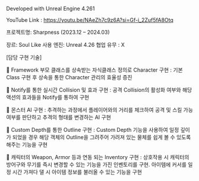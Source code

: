 Developed with Unreal Engine 4.261

YouTube Link : https://youtu.be/NAeZh7c9z6A?si=Gf-i_2Zuf5fA8Otq

프로젝트명: Sharpness (2023.12 – 2024.03)

장르: Soul Like
사용 엔진: Unreal 4.26
협업 유무 : X

[담당 구현 기술]

	Framework 부모 클래스를 상속받는 자식클래스 정의로 Character 구현
: 기본 Class 구현 후 상속을 통한 Character 관리의 효율성 증진

	Notify를 통한 실시간 Collision 및 효과 구현
: 공격 Collision의 활성화 여부와 해당 액션의 효과들을 Notify를 통하여 구현

	몬스터 AI 구현
: 추격하는 과정에서 플레이어와의 거리를 체크하여 공격 및 스킬 가능 여부를 판단하고 추격의 형태를 변경하는 AI 구현

	Custom Depth를 통한 Outline 구현
: Custom Depth 기능을 사용하여 일정 깊이가 되었을 경우 해당 객체의 Outline을 그려주어 가려져 있는 물체를 쉽게 볼 수 있도록 해주는 기능을 구현

	캐릭터의 Weapon, Armor 등과 연동 되는 Inventory 구현
: 상호작용 시 캐릭터의 방어구와 무기를 즉시 변경할 수 있는 기능을 가진 인벤토리를 구현. 아이템에 커서를 일정 시간 가져다 댈 시 아이템 정보를 불러올 수 있는 기능을 구현
